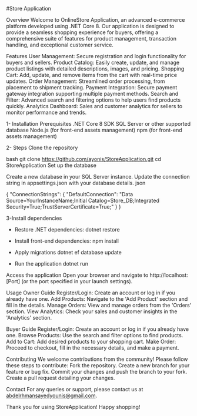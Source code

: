 #Store Application

Overview
Welcome to OnlineStore Application, an advanced e-commerce platform developed using .NET Core 8.
Our application is designed to provide a seamless shopping experience for buyers, offering a comprehensive suite of features for product management, 
transaction handling, and exceptional customer service.


Features
User Management: Secure registration and login functionality for buyers and sellers.
Product Catalog: Easily create, update, and manage product listings with detailed descriptions, images, and pricing.
Shopping Cart: Add, update, and remove items from the cart with real-time price updates.
Order Management: Streamlined order processing, from placement to shipment tracking.
Payment Integration: Secure payment gateway integration supporting multiple payment methods.
Search and Filter: Advanced search and filtering options to help users find products quickly.
Analytics Dashboard: Sales and customer analytics for sellers to monitor performance and trends.

1- Installation
Prerequisites
.NET Core 8 SDK
SQL Server or other supported database
Node.js (for front-end assets management)
npm (for front-end assets management)

2- Steps
Clone the repository

bash
git clone https://github.com/ayonis/StoreApplication.git
cd StoreApplication
Set up the database

Create a new database in your SQL Server instance.
Update the connection string in appsettings.json with your database details.
json

{
  "ConnectionStrings": {
    "DefaultConnection": "Data Source=YourInstanceName;Initial Catalog=Store_DB;Integrated Security=True;TrustServerCertificate=True;"
  }
}

3-Install dependencies

- Restore .NET dependencies:
   dotnet restore
  
- Install front-end dependencies:
  npm install
  
- Apply migrations
  dotnet ef database update

- Run the application
  dotnet run
  
Access the application
Open your browser and navigate to http://localhost:[Port] (or the port specified in your launch settings).

Usage
  Owner Guide
  Register/Login: Create an account or log in if you already have one.
  Add Products: Navigate to the 'Add Product' section and fill in the details.
  Manage Orders: View and manage orders from the 'Orders' section.
  View Analytics: Check your sales and customer insights in the 'Analytics' section.
  
Buyer Guide
  Register/Login: Create an account or log in if you already have one.
  Browse Products: Use the search and filter options to find products.
  Add to Cart: Add desired products to your shopping cart.
  Make Order: Proceed to checkout, fill in the necessary details, and make a payment.

Contributing
  We welcome contributions from the community! Please follow these steps to contribute:
Fork the repository.
  Create a new branch for your feature or bug fix.
  Commit your changes and push the branch to your fork.
  Create a pull request detailing your changes.

Contact
  For any queries or support, please contact us at abdelrhmansayedyounis@gmail.com.

Thank you for using StoreApplication! Happy shopping!



